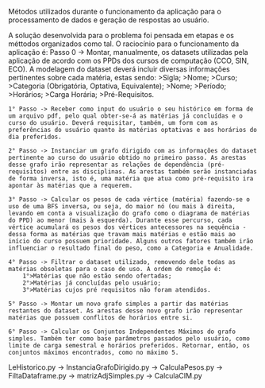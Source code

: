 Métodos utilizados durante o funcionamento da aplicação para o processamento de dados e geração de respostas ao usuário.

A solução desenvolvida para o problema foi pensada em etapas e os méttodos organizados como tal. O raciocínio para o funcionamento da aplicação é:
    Passo 0 -> Montar, manualmente, os datasets utilizadas pela aplicação de acordo com os PPDs dos cursos de computação (CCO, SIN, ECO). A modelagem do dataset deverá incluir diversas informações pertinentes sobre cada matéria, estas sendo:
        >Sigla;
        >Nome;
        >Curso;
        >Categoria (Obrigatória, Optativa, Equivalente);
        >Nome;
        >Período;
        >Horários;
        >Carga Horária;
        >Pré-Requisitos.

    1° Passo -> Receber como input do usuário o seu histórico em forma de um arquivo pdf, pelo qual obter-se-á as matérias já concluídas e o curso do usuário. Deverá requisitar, também, um form com as preferências do usuário quanto às matérias optativas e aos horários do dia preferidos.

    2° Passo -> Instanciar um grafo dirigido com as informações do dataset pertinente ao curso do usuário obtido no primeiro passo. As arestas desse grafo irão representar as relações de dependência (pré-requisitos) entre as disciplinas. As arestas também serão instanciadas de forma inversa, isto é, uma matéria que atua como pré-requisito ira apontar às matérias que a requerem.
    
    3° Passo -> Calcular os pesos de cada vértice (matéria) fazendo-se o uso de uma BFS inversa, ou seja, do maior nó (ou mais à direita, levando em conta a visualização do grafo como o diagrama de matérias do PPD) ao menor (mais à esquerda). Durante esse percurso, cada vértice acumulará os pesos dos vértices antecessores na sequência - dessa forma as matérias que travam mais matérias e estão mais ao início do curso possuem prioridade. Alguns outros fatores também irão influenciar o resultado final do peso, como a Categoria e Anualidade.

    4° Passo -> Filtrar o dataset utilizado, removendo dele todas as matérias obsoletas para o caso de uso. A ordem de remoção é:
        1°>Matérias que não estão sendo ofertadas;
        2°>Matérias já concluídas pelo usuário;
        3°>Matérias cujos pré requisitos não foram atendidos.

    5° Passo -> Montar um novo grafo simples a partir das matérias restantes do dataset. As arestas desse novo grafo irão representar matérias que possuem conflitos de horários entre si.

    6° Passo -> Calcular os Conjuntos Independentes Máximos do grafo simples. Também ter como base parâmetros passados pelo usuário, como limite de carga semestral e horários preferidos. Retornar, então, os conjuntos máximos encontrados, como no máximo 5.

LeHistorico.py -> InstanciaGrafoDirigido.py -> CalculaPesos.py -> FiltaDataframe.py -> matrizAdjSimples.py -> CalculaCIM.py